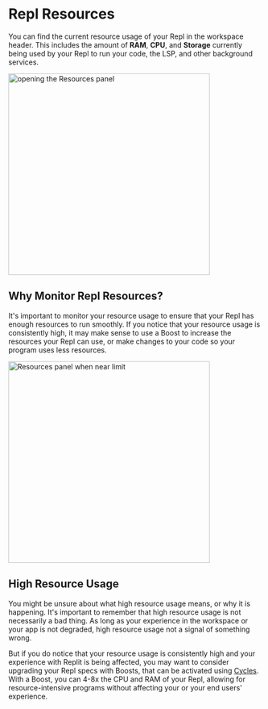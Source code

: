 # Repl Resources

You can find the current resource usage of your Repl in the workspace header. This includes the amount of **RAM**, **CPU**, and **Storage** currently being used by your Repl to run your code, the LSP, and other background services.

<img src="https://docimg.replit.com/images/programming-ide/repl-resources/resources.png" alt="opening the Resources panel" width="400px" />

## Why Monitor Repl Resources?

It's important to monitor your resource usage to ensure that your Repl has enough resources to run smoothly. If you notice that your resource usage is consistently high, it may make sense to use a Boost to increase the resources your Repl can use, or make changes to your code so your program uses less resources.

<img src="https://docimg.replit.com/images/programming-ide/repl-resources/near-limit.png" alt="Resources panel when near limit" width="400px" />

## High Resource Usage

You might be unsure about what high resource usage means, or why it is happening. It's important to remember that high resource usage is not necessarily a bad thing. As long as your experience in the workspace or your app is not degraded, high resource usage not a signal of something wrong.

But if you do notice that your resource usage is consistently high and your experience with Replit is being affected, you may want to consider upgrading your Repl specs with Boosts, that can be activated using [Cycles](/cycles/about-cycles). With a Boost, you can 4-8x the CPU and RAM of your Repl, allowing for resource-intensive programs without affecting your or your end users' experience.
